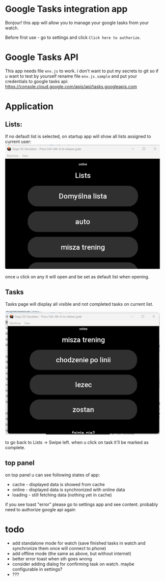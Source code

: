 # Google Tasks integration app
Bonjour! this app will allow you to manage your google tasks from your watch.

Before first use - go to settings and click `Click here to authorize`.

# Google Tasks API
This app needs file `env.js` to work. i don't want to put my secrets to git so if u want to test by yourself rename file `env.js.sample` and put your credentials to google tasks api: https://console.cloud.google.com/apis/api/tasks.googleapis.com

# Application
## Lists:

If no default list is selected, on startup app will show all lists assigned to current user:
![List page view](docs/list_page.png)

once u click on any it will open and be set as default list when opening.

## Tasks
Tasks page will display all visible and not completed tasks on current list.

![Tasks page view](docs/tasks_page.png)

to go back to Lists -> Swipe left.
when u click on task it'll be marked as complete.

## top panel
on top panel u can see following states of app:
- cache - displayed data is showed from cache
- online - displayed data is synchronized with online data
- loading - still fetching data (nothing yet in cache)

if you see toast "error" please go to settings app and see content. probably need to authorize google api again


# todo
- add standalone mode for watch (save finished tasks in watch and synchronize them once will connect to phone)
- add offline mode (the same as above, but without internet)
- better error toast when sth goes wrong
- consider adding dialog for confirming task on watch. maybe configurable in settings?
- ???